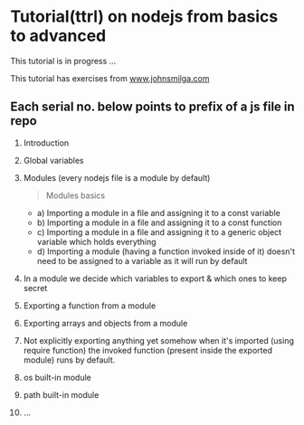 # Tutorial(ttrl) on nodejs from basics to advanced

This tutorial is in progress ...

This tutorial has exercises from www.johnsmilga.com

## Each serial no. below points to prefix of a js file in repo

1. Introduction
2. Global variables
3. Modules (every nodejs file is a module by default)

   > Modules basics

   - a) Importing a module in a file and assigning it to a const variable
   - b) Importing a module in a file and assigning it to a const function
   - c) Importing a module in a file and assigning it to a generic object variable which holds everything
   - d) Importing a module (having a function invoked inside of it) doesn't need to be assigned to a variable as it will run by default

4. In a module we decide which variables to export & which ones to keep secret
5. Exporting a function from a module
6. Exporting arrays and objects from a module
7. Not explicitly exporting anything yet somehow when it's imported (using require function) the invoked function (present inside the exported module) runs by default.
8. os built-in module
9. path built-in module
10. ...
